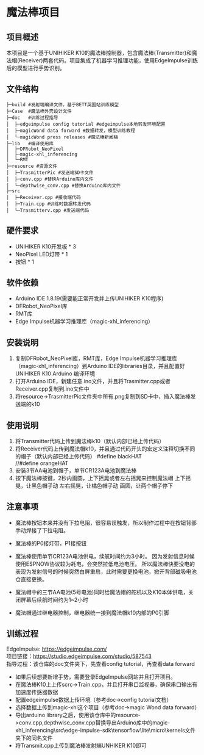# 魔法棒项目

## 项目概述
本项目是一个基于UNIHIKER K10的魔法棒控制器，包含魔法棒(Transmitter)和魔法帽(Receiver)两套代码。项目集成了机器学习推理功能，使用EdgeImpulse训练后的模型进行手势识别。

## 文件结构
```
├─build #发射端编译文件，基于BETT英国站训练模型
├─Case  #魔法棒外壳设计文件
├─doc   #训练过程指导
│  ├─edgeimpulse config tutorial #edgeimpulse本地转发环境配置
│  ├─magicWond data forward #数据转发，模型训练教程
│  └─magicWond press releases #魔法棒新闻稿
├─lib   #编译使用库
│  ├─DFRobot_NeoPixel
│  ├─magic-xhl_inferencing
│  └─RMT
├─resource #资源文件
│  ├─TrasmitterPic #发送端SD卡文件
│  ├─conv.cpp #替换Arduino库内文件
│  └─depthwise_conv.cpp #替换Arduino库内文件
├─src
│  ├─Receiver.cpp #接收端代码
│  ├─Train.cpp #训练时数据转发代码
│  └─Trasmitterv.cpp #发送端代码

```

## 硬件要求
- UNIHIKER K10开发板 * 3
- NeoPixel LED灯带 * 1
- 按钮 * 1

## 软件依赖
- Arduino IDE 1.8.19(需要能正常开发并上传UNIHIKER K10程序)
- DFRobot_NeoPixel库
- RMT库
- Edge Impulse机器学习推理库（magic-xhl_inferencing）

## 安装说明
1. 复制DFRobot_NeoPixel库，RMT库，Edge Impulse机器学习推理库（magic-xhl_inferencing）到Arduino IDE的libraries目录，并且配置好UNIHIKER K10 Arduino 编译环境
2. 打开Arduino IDE，新建任意.ino文件，并且将Trasmitter.cpp或者Receiver.cpp复制到.ino文件中
4. 将resource->TrasmitterPic文件夹中所有.png复制到SD卡中，插入魔法棒发送端的k10

## 使用说明
1. 将Transmitter代码上传到魔法棒k10（默认内部已经上传代码）
2. 将Receiver代码上传到魔法帽k10，并且通过代码开头的宏定义注释切换不同的帽子（默认内部已经上传代码）
#define blackHAT<br/>
//#define orangeHAT
3. 安装3节AA电池到帽子，单节CR123A电池到魔法棒
4. 按下魔法棒按键，2秒内画圆，上下摇晃或者左右摇晃来控制魔法帽
上下摇晃，让黑色帽子动
左右摇晃，让橘色帽子动
画圆，让两个帽子停下

## 注意事项
- 魔法棒按钮本来并没有下拉电阻，很容易误触发，所以制作过程中在按钮背部手动焊接了下拉电阻。
- 魔法棒的P0接灯带，P1接按钮
- 魔法棒使用单节CR123A电池供电，续航时间约为3小时。
因为发射信息时候使用ESPNOW协议较为耗电，会突然拉低电池电压。
所以魔法棒快要没电的表现为发射信号的时候突然白屏重启，此时需要更换电池，掀开背部磁吸电池仓直接更换。

- 魔法帽中的三节AA电池(5号电池)同时给魔法帽的舵机以及K10本体供电，关闭屏幕后续航时间约为1~2小时
- 魔法帽通过继电器控制，继电器统一接到魔法帽k10内部的P0引脚

## 训练过程
EdgeImpulse: https://edgeimpulse.com/<br/>
项目链接：https://studio.edgeimpulse.com/studio/587543<br/>
指导过程：该仓库的doc文件夹下，先查看config tutorial，再查看data forward<br/>

- 如果后续想要新增手势，需要登录EdgeImpulse网站并且打开项目。
- 在魔法棒K10上上传scrc->Train.cpp，并且打开串口监视器，确保串口输出有加速度传感器数据
- 配置edgeimpulse数据上传环境（参考doc->config tutorial文档）
- 选择数据上传到magic-xhl这个项目（参考doc->magic Wond data forward）
- 导出arduino library之后，使用该仓库中的resource->conv.cpp,depthwise_conv.cpp替换导出Arduino库中的magic-xhl_inferencing\src\edge-impulse-sdk\tensorflow\lite\micro\kernels文件夹下的同名文件
- 将Transmit.cpp上传到魔法棒发射端UNHIKER K10即可